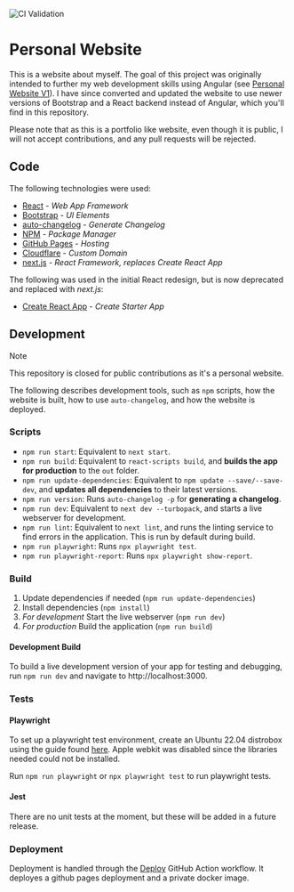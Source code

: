![CI Validation](https://github.com/jayasimha3/PersonalWebsiteV2/actions/workflows/deploy.yaml/badge.svg?branch=main)

# Personal Website

This is a website about myself. The goal of this project was originally intended to further my web development skills using Angular (see [Personal Website V1](https://github.com/jayasimha3/PersonalWebsite)). I have since converted and updated the website to use newer versions of Bootstrap and a React backend instead of Angular, which you'll find in this repository.

Please note that as this is a portfolio like website, even though it is public, I will not accept contributions, and any pull requests will be rejected.

## Code

The following technologies were used:

- [React](https://github.com/facebook/react) - *Web App Framework*
- [Bootstrap](https://github.com/twbs) - *UI Elements*
- [auto-changelog](https://github.com/CookPete/auto-changelog) - *Generate Changelog*
- [NPM](https://github.com/npm) - *Package Manager*
- [GitHub Pages](https://pages.github.com/) - *Hosting*
- [Cloudflare](https://www.cloudflare.com/) - *Custom Domain*
- [next.js](https://github.com/vercel/next.js) - *React Framework, replaces Create React App*

The following was used in the initial React redesign, but is now deprecated and replaced with *next.js*:

- [Create React App](https://github.com/facebook/create-react-app) - *Create Starter App*

## Development

> [!Note]
> This repository is closed for public contributions as it's a personal website.

The following describes development tools, such as `npm` scripts, how the website is built, how to use `auto-changelog`, and how the website is deployed.

### Scripts

- `npm run start`: Equivalent to `next start`.
- `npm run build`: Equivalent to `react-scripts build`, and **builds the app for production** to the `out` folder.
- `npm run update-dependencies`: Equivalent to `npm update --save/--save-dev`, and **updates all dependencies** to their latest versions.
- `npm run version`: Runs `auto-changelog -p` for **generating a changelog**.
- `npm run dev`: Equivalent to `next dev --turbopack`, and starts a live webserver for development.
- `npm run lint`: Equivalent to `next lint`, and runs the linting service to find errors in the application. This is run by default during build.
- `npm run playwright`: Runs `npx playwright test`.
- `npm run playwright-report`: Runs `npx playwright show-report`.

### Build

1. Update dependencies if needed (`npm run update-dependencies`)
2. Install dependencies (`npm install`)
3. *For development* Start the live webserver (`npm run dev`)
4. *For production* Build the application (`npm run build`)

#### Development Build

To build a live development version of your app for testing and debugging, run `npm run dev` and navigate to http://localhost:3000.

### Tests

#### Playwright

To set up a playwright test environment, create an Ubuntu 22.04 distrobox using the guide found [here](https://gist.github.com/pskopek/de9d79cf0511839dd5c97703be5cc624). Apple webkit was disabled since the libraries needed could not be installed.

Run `npm run playwright` or `npx playwright test` to run playwright tests.

#### Jest

There are no unit tests at the moment, but these will be added in a future release.

### Deployment

Deployment is handled through the [Deploy](./.github/workflows/deploy.yaml) GitHub Action workflow. It deployes a github pages deployment and a private docker image.
